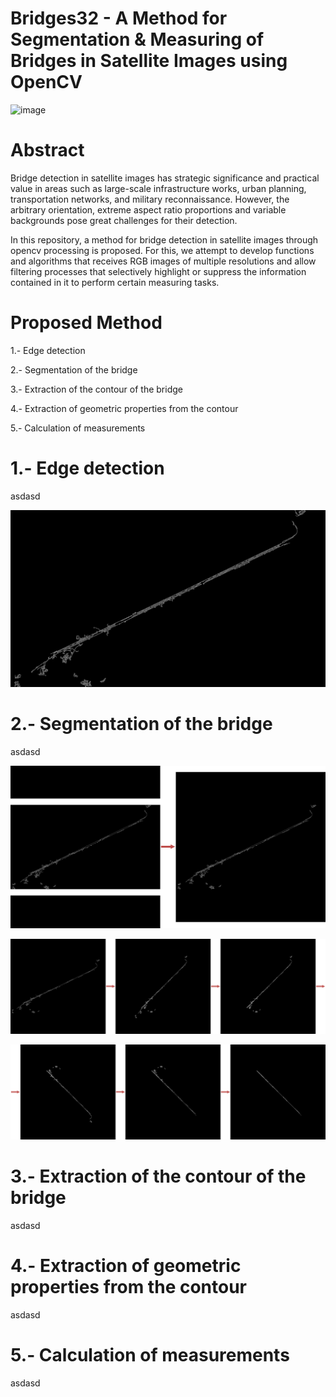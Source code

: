 # Bridges32 - A Method for Segmentation & Measuring of Bridges in Satellite Images using OpenCV

![image](readme_images/001.png)

# Abstract

Bridge detection in satellite images has strategic significance and practical value in areas such as large-scale infrastructure works, urban planning, transportation networks, and military reconnaissance. However, the arbitrary orientation, extreme aspect ratio proportions and variable backgrounds pose great challenges for their detection.

In this repository, a method for bridge detection in satellite images through opencv processing is proposed. For this, we attempt to develop functions and algorithms that receives RGB images of multiple resolutions and allow filtering processes that selectively highlight or suppress the information contained in it to perform certain measuring tasks. 

# Proposed Method

1.- Edge detection

2.- Segmentation of the bridge

3.- Extraction of the contour of the bridge

4.- Extraction of geometric properties from the contour

5.- Calculation of measurements

# 1.- Edge detection

asdasd

![image](readme_images/002.png)

# 2.- Segmentation of the bridge

asdasd

![image](readme_images/003.png)

![image](readme_images/004.png)

![image](readme_images/005.png)

# 3.- Extraction of the contour of the bridge

asdasd

# 4.- Extraction of geometric properties from the contour

asdasd

# 5.- Calculation of measurements

asdasd
